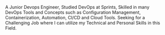 A Junior Devops Engineer, Studied DevOps at Sprints, Skilled in many DevOps Tools and Concepts  such as Configuration Management, Containerization, Automation, CI/CD and Cloud Tools. Seeking for a Challenging Job where I can utilize my Technical and Personal Skills in this Field. 

<!---
ahmedabdelrhman22/ahmedabdelrhman22 is a ✨ special ✨ repository because its `README.md` (this file) appears on your GitHub profile.
You can click the Preview link to take a look at your changes.
--->
